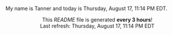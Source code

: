 My name is Tanner and today is Thursday, August 17, 11:14 PM EDT.

<p align="center">This <i>README</i> file is generated <b>every 3 hours</b>!</br>Last refresh: Thursday, August 17, 11:14 PM EDT<br /></p>
